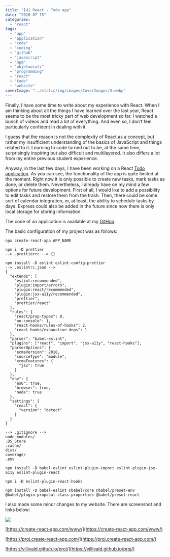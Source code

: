 ```yaml
---
title: "[4] React - Todo app"
date: "2020-07-15"
categories:
  - "react"
tags:
  - "app"
  - "application"
  - "code"
  - "coding"
  - "github"
  - "javascript"
  - "npm"
  - "ohjelmointi"
  - "programming"
  - "react"
  - "todo"
  - "website"
coverImage: "../static/img/images/CoverImages/4.webp"
---
```


Finally, I have some time to write about my experience with React. When I am thinking about all the things I have learned over the last year, React seems to be the most tricky part of web development so far. I watched a bunch of videos and read a lot of everything. And even so, I don’t feel particularly confident in dealing with it.

I guess that the reason is not the complexity of React as a concept, but rather my insufficient understanding of the basics of JavaScript and things related to it. Learning to code turned out to be, at the same time, surprisingly inspiring but also difficult and multilayered. It also differs a lot from my entire previous student experience.

Anyway, in the last few days, I have been working on a React [Todo application](https://proj.create-react-app.com/todo/). As you can see, the functionality of the app is quite limited at the moment. Right now it is only possible to create new tasks, mark tasks as done, or delete them. Nevertheless, I already have on my mind a few options for future development. First of all, I would like to add a possibility to edit tasks and restore them from the trash. Then, there could be some sort of calendar integration, or, at least, the ability to schedule tasks by days. Express could also be added in the future since now there is only local storage for storing information.

The code of an application is available at my [GitHub](https://github.com/villivald/proj/tree/master/todo/code).

The basic configuration of my project was as follows:

```
npx create-react-app APP_NAME

npm i -D prettier
--> .prettierrc --> {}

npm install -D eslint eslint-config-prettier
--> .eslintrc.json -->
{
  "extends": [
    "eslint:recommended",
    "plugin:import/errors",
    "plugin:react/recommended",
    "plugin:jsx-a11y/recommended",
    "prettier",
    "prettier/react"
  ],
  "rules": {
    "react/prop-types": 0,
    "no-console": 1,
    "react-hooks/rules-of-hooks": 2,
    "react-hooks/exhaustive-deps": 1
  },
  "parser": "babel-eslint",
  "plugins": ["react", "import", "jsx-a11y", "react-hooks"],
  "parserOptions": {
    "ecmaVersion": 2018,
    "sourceType": "module",
    "ecmaFeatures": {
      "jsx": true
    }
  },
  "env": {
    "es6": true,
    "browser": true,
    "node": true
  },
  "settings": {
    "react": {
      "version": "detect"
    }
  }
}

--> .gitignore -->
node_modules/
.DS_Store
.cache/
dist/
coverage/
.env

npm install -D babel-eslint eslint-plugin-import eslint-plugin-jsx-a11y eslint-plugin-react

npm i -D eslint-plugin-react-hooks

npm install -D babel-eslint @babel/core @babel/preset-env @babel/plugin-proposal-class-properties @babel/preset-react
```

I also made some minor changes to my website. There are screenshot and links below:

![](https://reverent-carson-67c52e.netlify.app/static/img/images/4/Screenshot-2020-07-14-at-16.19.26.png)

[https://create-react-app.com/www/](https://create-react-app.com/www/)

[https://proj.create-react-app.com/](https://proj.create-react-app.com/)

[https://villivald.github.io/proj/](https://villivald.github.io/proj/)
